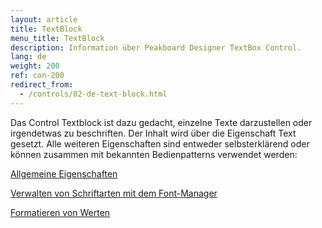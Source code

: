 ```yaml
---
layout: article
title: TextBlock
menu_title: TextBlock
description: Information über Peakboard Designer TextBox Control.
lang: de
weight: 200
ref: con-200
redirect_from:
  - /controls/02-de-text-block.html
---
```


Das Control Textblock ist dazu gedacht, einzelne Texte darzustellen oder irgendetwas zu beschriften. Der Inhalt wird über die Eigenschaft Text gesetzt. Alle weiteren Eigenschaften sind entweder selbsterklärend oder können zusammen mit bekannten Bedienpatterns verwendet werden:

[Allgemeine Eigenschaften](/controls/01-de-allgemeine-eigenschaften.html)

[Verwalten von Schriftarten mit dem Font-Manager](/misc/04-de-fonts.html)

[Formatieren von Werten](/misc/03-de-formatieren-von-Werten.html)
